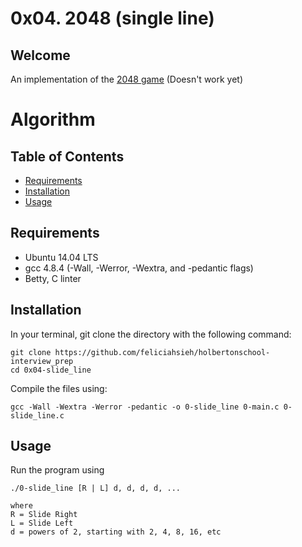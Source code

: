# 0x04. 2048 (single line)

## Welcome
An implementation of the [2048 game](https://play2048.co/)
(Doesn't work yet)

# Algorithm

## Table of Contents
* [Requirements](#requirements)
* [Installation](#installation)
* [Usage](#usage)

## Requirements
* Ubuntu 14.04 LTS
* gcc 4.8.4 (-Wall, -Werror, -Wextra, and -pedantic flags)
* Betty, C linter

## Installation
In your terminal, git clone the directory with the following command:
```
git clone https://github.com/feliciahsieh/holbertonschool-interview_prep
cd 0x04-slide_line
```

Compile the files using:

```
gcc -Wall -Wextra -Werror -pedantic -o 0-slide_line 0-main.c 0-slide_line.c
```

## Usage

Run the program using

```
./0-slide_line [R | L] d, d, d, d, ...

where
R = Slide Right
L = Slide Left
d = powers of 2, starting with 2, 4, 8, 16, etc
```
